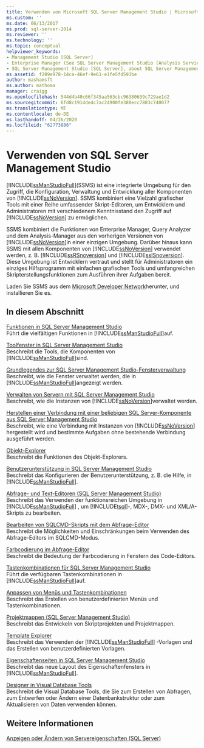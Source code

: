 ```yaml
---
title: Verwenden von Microsoft SQL Server Management Studio | Microsoft-Dokumentation
ms.custom: ''
ms.date: 06/13/2017
ms.prod: sql-server-2014
ms.reviewer: ''
ms.technology: ''
ms.topic: conceptual
helpviewer_keywords:
- Management Studio [SQL Server]
- Enterprise Manager (See SQL Server Management Studio [Analysis Services])
- SQL Server Management Studio [SQL Server], about SQL Server Management Studio
ms.assetid: f289e978-14ca-46ef-9e61-e1fe5fd593be
author: mashamsft
ms.author: mathoma
manager: craigg
ms.openlocfilehash: 544d4b40c66f345aa563cbc96380639c729ae1d2
ms.sourcegitcommit: 6fd8c1914de4c7ac24900fe388ecc7883c740077
ms.translationtype: MT
ms.contentlocale: de-DE
ms.lasthandoff: 04/26/2020
ms.locfileid: "62773886"
---
```

# <a name="use-sql-server-management-studio"></a>Verwenden von SQL Server Management Studio
  [!INCLUDE[ssManStudioFull](../includes/ssmanstudiofull-md.md)](SSMS) ist eine integrierte Umgebung für den Zugriff, die Konfiguration, Verwaltung und Entwicklung aller Komponenten von [!INCLUDE[ssNoVersion](../includes/ssnoversion-md.md)]. SSMS kombiniert eine Vielzahl grafischer Tools mit einer Reihe umfassender Skript-Editoren, um Entwicklern und Administratoren mit verschiedenem Kenntnisstand den Zugriff auf [!INCLUDE[ssNoVersion](../includes/ssnoversion-md.md)] zu ermöglichen.  
  
 SSMS kombiniert die Funktionen von Enterprise Manager, Query Analyzer und dem Analysis-Manager aus den vorherigen Versionen von [!INCLUDE[ssNoVersion](../includes/ssnoversion-md.md)]in einer einzigen Umgebung. Darüber hinaus kann SSMS mit allen Komponenten von [!INCLUDE[ssNoVersion](../includes/ssnoversion-md.md)] verwendet werden, z. B. [!INCLUDE[ssRSnoversion](../includes/ssrsnoversion-md.md)] und [!INCLUDE[ssISnoversion](../includes/ssisnoversion-md.md)]. Diese Umgebung ist Entwicklern vertraut und stellt für Administratoren ein einziges Hilfsprogramm mit einfachen grafischen Tools und umfangreichen Skripterstellungsfunktionen zum Ausführen ihrer Aufgaben bereit.  
  
 Laden Sie SSMS aus dem [Microsoft Developer Network](https://msdn.microsoft.com/library/dn434042.aspx)herunter, und installieren Sie es.  
  
## <a name="in-this-section"></a>In diesem Abschnitt  
 [Funktionen in SQL Server Management Studio](features-in-sql-server-management-studio.md)  
 Führt die vielfältigen Funktionen in [!INCLUDE[ssManStudioFull](../includes/ssmanstudiofull-md.md)]auf.  
  
 [Toolfenster in SQL Server Management Studio](../ssms/tool-windows-in-sql-server-management-studio.md)  
 Beschreibt die Tools, die Komponenten von [!INCLUDE[ssManStudioFull](../includes/ssmanstudiofull-md.md)]sind.  
  
 [Grundlegendes zur SQL Server Management Studio-Fensterverwaltung](../ssms/understand-sql-server-management-studio-windows-management.md)  
 Beschreibt, wie die Fenster verwaltet werden, die in [!INCLUDE[ssManStudioFull](../includes/ssmanstudiofull-md.md)]angezeigt werden.  
  
 [Verwalten von Servern mit SQL Server Management Studio](../ssms/administer-servers-with-sql-server-management-studio.md)  
 Beschreibt, wie die Instanzen von [!INCLUDE[ssNoVersion](../includes/ssnoversion-md.md)]verwaltet werden.  
  
 [Herstellen einer Verbindung mit einer beliebigen SQL Server-Komponente aus SQL Server Management Studio](../ssms/f1-help/connect-to-any-sql-server-component-from-sql-server-management-studio.md)  
 Beschreibt, wie eine Verbindung mit Instanzen von [!INCLUDE[ssNoVersion](../includes/ssnoversion-md.md)] hergestellt wird und bestimmte Aufgaben ohne bestehende Verbindung ausgeführt werden.  
  
 [Objekt-Explorer](../ssms/object/object-explorer.md)  
 Beschreibt die Funktionen des Objekt-Explorers.  
  
 [Benutzerunterstützung in SQL Server Management Studio](../ssms/user-assistance-in-sql-server-management-studio.md)  
 Beschreibt das Konfigurieren der Benutzerunterstützung, z. B. die Hilfe, in [!INCLUDE[ssManStudioFull](../includes/ssmanstudiofull-md.md)].  
  
 [Abfrage- und Text-Editoren &#40;SQL Server Management Studio&#41;](../relational-databases/scripting/query-and-text-editors-sql-server-management-studio.md)  
 Beschreibt das Verwenden der funktionsreichen Umgebung in [!INCLUDE[ssManStudioFull](../includes/ssmanstudiofull-md.md)] , um [!INCLUDE[tsql](../includes/tsql-md.md)]-, MDX-, DMX- und XML/A-Skripts zu bearbeiten.  
  
 [Bearbeiten von SQLCMD-Skripts mit dem Abfrage-Editor](../relational-databases/scripting/edit-sqlcmd-scripts-with-query-editor.md)  
 Beschreibt die Möglichkeiten und Einschränkungen beim Verwenden des Abfrage-Editors im SQLCMD-Modus.  
  
 [Farbcodierung im Abfrage-Editor](../relational-databases/scripting/color-coding-in-query-editors.md)  
 Beschreibt die Bedeutung der Farbcodierung in Fenstern des Code-Editors.  
  
 [Tastenkombinationen für SQL Server Management Studio](../ssms/sql-server-management-studio-keyboard-shortcuts.md)  
 Führt die verfügbaren Tastenkombinationen in [!INCLUDE[ssManStudioFull](../includes/ssmanstudiofull-md.md)]auf.  
  
 [Anpassen von Menüs und Tastenkombinationen](../ssms/customize-menus-and-shortcut-keys.md)  
 Beschreibt das Erstellen von benutzerdefinierten Menüs und Tastenkombinationen.  
  
 [Projektmappen (SQL Server Management Studio)](../ssms/solution/solutions-sql-server-management-studio.md)  
 Beschreibt das Entwickeln von Skriptprojekten und Projektmappen.  
  
 [Template Explorer](../ssms/template/template-explorer.md)  
 Beschreibt das Verwenden der [!INCLUDE[ssManStudioFull](../includes/ssmanstudiofull-md.md)] -Vorlagen und das Erstellen von benutzerdefinierten Vorlagen.  
  
 [Eigenschaftenseiten in SQL Server Management Studio](../ssms/property-pages-in-sql-server-management-studio.md)  
 Beschreibt das neue Layout des Eigenschaftenfensters in [!INCLUDE[ssManStudioFull](../includes/ssmanstudiofull-md.md)].  
  
 [Designer in Visual Database Tools](../ssms/visual-db-tools/visual-database-tool-designers.md)  
 Beschreibt die Visual Database Tools, die Sie zum Erstellen von Abfragen, zum Entwerfen oder Ändern einer Datenbankstruktur oder zum Aktualisieren von Daten verwenden können.  
  
## <a name="see-also"></a>Weitere Informationen  
 [Anzeigen oder Ändern von Servereigenschaften &#40;SQL Server&#41;](configure-windows/view-or-change-server-properties-sql-server.md)  
  
  
